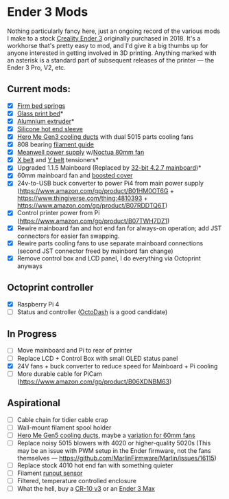 # Ender 3 Mods

Nothing particularly fancy here, just an ongoing record of the various mods I make to a stock [Creality Ender 3](https://www.amazon.com/gp/product/B07BR3F9N6) originally purchased in 2018. It's a workhorse that's pretty easy to mod, and I'd give it a big thumbs up for anyone interested in getting involved in 3D printing. Anything marked with an asterisk is a standard part of subsequent releases of the printer — the Ender 3 Pro, V2, etc.

## Current mods:

- [x] [Firm bed springs](https://www.amazon.com/dp/B07K9PBML5)
- [x] [Glass print bed](https://www.amazon.com/B07F16WPR5)*
- [x] [Alumnium extruder](https://www.amazon.com/gp/product/B07G2ZM919)*
- [x] [Silicone hot end sleeve](https://www.amazon.com/dp/B083GXQ7L8)
- [x] [Hero Me Gen3 cooling ducts](https://www.thingiverse.com/thing:3291101) with dual 5015 parts cooling fans
- [x] 808 bearing [filament guide](https://www.thingiverse.com/thing:3052488)
- [x] [Meanwell power supply](https://www.amazon.com/gp/product/B013ETVO12) w/[Noctua 80mm fan](https://www.amazon.com/gp/product/B00KF7T9MI)
- [x] [X belt](https://www.thingiverse.com/thing:3270228) and [Y belt](https://www.thingiverse.com/thing:3264177) tensioners*
- [x] Upgraded 1.1.5 Mainboard (Replaced by [32-bit 4.2.7 mainboard](https://creality3d.shop/products/creality3d-upgrade-silent-4-2-7-1-1-5-mainboard-for-ender-3-ender-3-pro-ender-5-3d-printer?variant=36836286038166))*
- [x] 60mm mainboard fan and [boosted cover](https://www.thingiverse.com/thing:4478891)
- [x] 24v-to-USB buck converter to power Pi4 from main power supply (https://www.amazon.com/gp/product/B01HM0OT6G + https://www.thingiverse.com/thing:4810393 + https://www.amazon.com/gp/product/B07RDDTQ6T)
- [x] Control printer power from Pi (https://www.amazon.com/gp/product/B07TWH7DZ1)
- [x] Rewire mainboard fan and hot end fan for always-on operation; add JST connectors for easier fan swapping.
- [x] Rewire parts cooling fans to use separate mainboard connections (second JST connector freed by mainbord fan change)
- [x] Remove control box and LCD panel, I do everything via Octoprint anyways

## Octoprint controller
- [x] Raspberry Pi 4
- [ ] Status and controller ([OctoDash](https://github.com/UnchartedBull/OctoDash) is a good candidate)

## In Progress
- [ ] Move mainboard and Pi to rear of printer
- [ ] Replace LCD + Control Box with small OLED status panel
- [x] 24V fans + buck converter to reduce speed for Mainboard + Pi cooling
- [ ] More durable cable for PiCam (https://www.amazon.com/gp/product/B06XDNBM63)

## Aspirational
- [ ] Cable chain for tidier cable crap
- [ ] Wall-mount filament spool holder
- [ ] [Hero Me Gen5 cooling ducts](https://www.thingiverse.com/thing:4460970), maybe a [variation for 60mm fans](https://www.thingiverse.com/thing:3489740)
- [ ] Replace noisy 5015 blowers with 4020 or higher-quality 5020s (This may be an issue with PWM setup in the Ender firmware, not the fans themselves — https://github.com/MarlinFirmware/Marlin/issues/16115)
- [ ] Replace stock 4010 hot end fan with something quieter
- [ ] Filament [runout sensor](https://www.thingiverse.com/thing:3357097)
- [ ] Filtered, temperature controlled enclosure
- [ ] What the hell, buy a [CR-10 v3](https://www.creality3dofficial.com/products/creality-cr-10-v3-3d-printer-with-genuine-e3d-direct-drive-extruder-2020-latest-version) or an [Ender 3 Max](https://www.creality3dofficial.com/products/ender-3-max-3d-printer)
